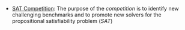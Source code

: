 - [SAT Competition](https://satcompetition.github.io/): The purpose of the _competition_ is to identify new challenging benchmarks and to promote new solvers for the propositional satisfiability problem (_SAT_)